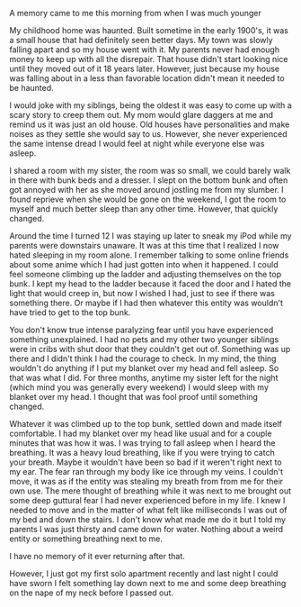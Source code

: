 A memory came to me this morning from when I was much younger

My childhood home was haunted. Built sometime in the early 1900's, it was a small house that had definitely seen better days. My town was slowly falling apart and so my house went with it. My parents never had enough money to keep up with all the disrepair. That house didn't start looking nice until they moved out of it 18 years later. However, just because my house was falling about in a less than favorable location didn't mean it needed to be haunted. 

I would joke with my siblings, being the oldest it was easy to come up with a scary story to creep them out. My mom would glare daggers at me and remind us it was just an old house. Old houses have personalities and make noises as they settle she would say to us. However, she never experienced the same intense dread I would feel at night while everyone else was asleep. 

I shared a room with my sister, the room was so small, we could barely walk in there with bunk beds and a dresser. I slept on the bottom bunk and often got annoyed with her as she moved around jostling me from my slumber. I found reprieve when she would be gone on the weekend, I got the room to myself and much better sleep than any other time. However, that quickly changed.

Around the time I turned 12 I was staying up later to sneak my iPod while my parents were downstairs unaware. It was at this time that I realized I now hated sleeping in my room alone. I remember talking to some online friends about some anime which I had just gotten into when it happened. I could feel someone climbing up the ladder and adjusting themselves on the top bunk. I kept my head to the ladder because it faced the door and I hated the light that would creep in, but now I wished I had, just to see if there was something there. Or maybe if I had then whatever this entity was wouldn't have tried to get to the top bunk. 

You don't know true intense paralyzing fear until you have experienced something unexplained. I had no pets and my other two younger siblings were in cribs with shut door that they couldn't get out of. Something was up there and I didn't think I had the courage to check. In my mind, the thing wouldn't do anything if I put my blanket over my head and fell asleep. So that was what I did. For three months, anytime my sister left for the night (which mind you was generally every weekend) I would sleep with my blanket over my head. I thought that was fool proof until something changed.

Whatever it was climbed up to the top bunk, settled down and made itself comfortable. I had my blanket over my head like usual and for a couple minutes that was how it was. I was trying to fall asleep when I heard the breathing. It was a heavy loud breathing, like if you were trying to catch your breath. Maybe it wouldn't have been so bad if it weren't right next to my ear. The fear ran through my body like ice through my veins. I couldn't move, it was as if the entity was stealing my breath from from me for their own use. The mere thought of breathing while it was next to me brought out some deep guttural fear I had never experienced before in my life. I knew I needed to move and in the matter of what felt like milliseconds I was out of my bed and down the stairs. I don't know what made me do it but I told my parents I was just thirsty and came down for water. Nothing about a weird entity or something breathing next to me. 

I have no memory of it ever returning after that. 

However, I just got my first solo apartment recently and last night I could have sworn I felt something lay down next to me and some deep breathing on the nape of my neck before I passed out.